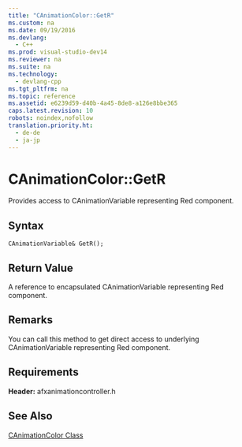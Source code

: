 ```yaml
---
title: "CAnimationColor::GetR"
ms.custom: na
ms.date: 09/19/2016
ms.devlang: 
  - C++
ms.prod: visual-studio-dev14
ms.reviewer: na
ms.suite: na
ms.technology: 
  - devlang-cpp
ms.tgt_pltfrm: na
ms.topic: reference
ms.assetid: e6239d59-d40b-4a45-8de8-a126e8bbe365
caps.latest.revision: 10
robots: noindex,nofollow
translation.priority.ht: 
  - de-de
  - ja-jp
---
```

# CAnimationColor::GetR
Provides access to CAnimationVariable representing Red component.  
  
## Syntax  
  
```  
CAnimationVariable& GetR();  
```  
  
## Return Value  
 A reference to encapsulated CAnimationVariable representing Red component.  
  
## Remarks  
 You can call this method to get direct access to underlying CAnimationVariable representing Red component.  
  
## Requirements  
 **Header:** afxanimationcontroller.h  
  
## See Also  
 [CAnimationColor Class](../vs140/CAnimationColor-Class.md)